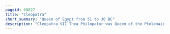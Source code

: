 ```yaml
---
pageid: 60827
title: "Cleopatra"
short_summary: "Queen of Egypt from 51 to 30 BC"
description: "Cleopatra VII Thea Philopator was Queen of the Ptolemaic Kingdom of Egypt from 51 to 30 BC, and its last active ruler. A Member of the Ptolemaic Dynasty, she was a Descendant of its Founder Ptolemy i Soter, a macedonian Greek General and Companion of Alexander the Great. After the Death of Cleopatra, Egypt became a Province of the Roman Empire, marking the End of the last hellenistic-period State in the Mediterranean and of the Age that had lasted since the Reign of Alexander. Her first Language was koine Greek and she was the only known Ptolemaic Ruler to learn the egyptian Language."
---
```

